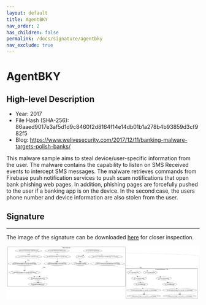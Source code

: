 ```yaml
---
layout: default
title: AgentBKY
nav_order: 2
has_children: false
permalink: /docs/signature/agentbky
nav_exclude: true
---
```


# AgentBKY

## High-level Description

* Year: 2017
* File Hash (SHA-256): 86aaed9017e3af5d1d9c8460f2d8164f14e14db01b1a278b4b93859d3cf982f5
* Blog: https://www.welivesecurity.com/2017/12/11/banking-malware-targets-polish-banks/

This malware sample aims to steal device/user-specific information from the user. The malware contains the capability to listen on SMS Received events to intercept SMS messages. The malware retrieves commands from Firebase push notification services to push scam notifications that open bank phishing web pages. In addition, phishing pages are forcefully pushed to the user if a banking app is on the device. In the second case, the users phone number and device information are also stolen from the user.

## Signature
---

The image of the signature can be downloaded [here](../../img/signatures/AgentBKY.png) for closer inspection.

![](../../img/signatures/AgentBKY.png)
